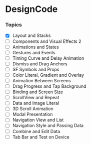 # DesignCode

### Topics
- [X] Layout and Stacks
- [ ] Components and Visual Effects 2
- [ ] Animations and States
- [ ] Gestures and Events
- [ ] Timing Curve and Delay Animation
- [ ] Dismiss and Drag Anchors
- [ ] SF Symbols and Props
- [ ] Color Literal, Gradient and Overlay
- [ ] Animation Between Screens
- [ ] Drag Progress and Tap Background
- [ ] Binding and Screen Size
- [ ] ScrollView and Repeat
- [ ] Data and Image Literal
- [ ] 3D Scroll Animation
- [ ] Modal Presentation
- [ ] Navigation View and List
- [ ] Navigation Style and Passing Data
- [ ] Combine and Edit Data
- [ ] Tab Bar and Test on Device
